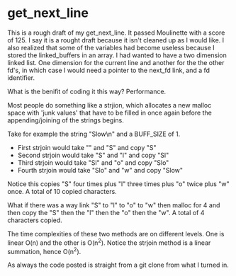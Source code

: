 # get_next_line

This is a rough draft of my get_next_line. It passed Moulinette with a score of 125.
I say it is a rought draft because it isn't cleaned up as I would like. I also realized
that some of the variables had become useless because I stored the linked_buffers
in an array. I had wanted to have a two dimension linked list. One dimension for the current 
line and another for the the other fd's, in which case I would need a pointer to the next_fd link, and
a fd identifier.

What is the benifit of coding it this way?
Performance.

Most people do something like a strjion, which allocates a new malloc space with 'junk values' that have to
be filled in once again before the appending/joining of the strings begins.

Take for example the string "Slow\n" and a BUFF_SIZE of 1.
 - First strjoin would take "" and "S" and copy "S"
 - Second strjoin would take "S" and "l" and copy "Sl"
 - Third strjoin would take "Sl" and "o" and copy "Slo"
 - Fourth strjoin would take "Slo" and "w" and copy "Slow"

Notice this copies "S" four times plus "l" three times plus "o" twice plus "w" once.
A total of 10 copied characters.

What if there was a way link "S" to "l" to "o" to "w" then malloc for 4 
and then copy the "S" then the "l" then the "o" then the "w".
A total of 4 characters copied.

The time complexities of these two methods are on different levels. One is linear O(n) and the other is O(n<sup>2</sup>).
Notice the strjoin method is a linear summation, hence O(n<sup>2</sup>).

As always the code posted is straight from a git clone from what I turned in.
